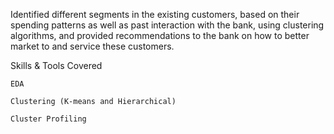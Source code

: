 Identified different segments in the existing customers, based on their spending patterns as well as past interaction with the bank, using clustering algorithms, and provided recommendations to the bank on how to better market to and service these customers.

Skills & Tools Covered

    EDA
  
    Clustering (K-means and Hierarchical)
  
    Cluster Profiling
